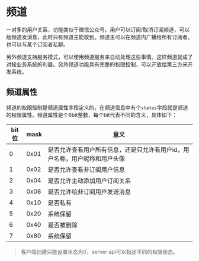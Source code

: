 # 频道
一对多的用户关系，功能类似于微信公众号。用户可以订阅/取消订阅频道，可以给频道发消息，此时只有频道主能收到。频道主可以在频道内广播给所有订阅者，也可以与某个订阅者私聊。

另外频道支持服务模式，可以使用频道服务来自动处理这些事情。这样频道就成了对接业务系统的利器。另外频道功能具有完整的权限控制，可以开放给第三方来开发系统。

## 频道属性
频道的权限控制是频道属性字段定义的，在频道信息中有个```status```字段就是频道的权限属性。频道属性是个8bit整数，每个bit代表不同的含义，具体如下：

| bit位 | mask | 意义 |
| ------ | ------ | ------ |
| 0 | 0x01 | 是否允许查看用户所有信息，还是只允许看用户id，用户名称，用户昵称和用户头像 |
| 1 | 0x02 | 是否允许查看非订阅用户信息 |
| 2 | 0x04 | 是否允许主动添加用户订阅关系 |
| 3 | 0x08 | 是否允许给非订阅用户发送消息 |
| 4 | 0x10 | 是否私有 |
| 5 | 0x20 | 系统保留 |
| 6 | 0x40 | 是否被删除 |
| 7 | 0x80 | 系统保留 |
> 客户端创建只能设置状态为0，server api可以指定不同的权限状态。
